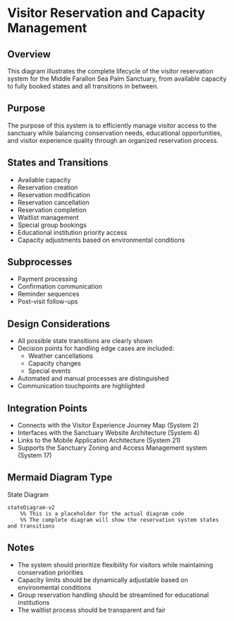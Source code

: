 # Visitor Reservation and Capacity Management

## Overview
This diagram illustrates the complete lifecycle of the visitor reservation system for the Middle Farallon Sea Palm Sanctuary, from available capacity to fully booked states and all transitions in between.

## Purpose
The purpose of this system is to efficiently manage visitor access to the sanctuary while balancing conservation needs, educational opportunities, and visitor experience quality through an organized reservation process.

## States and Transitions
- Available capacity
- Reservation creation
- Reservation modification
- Reservation cancellation
- Reservation completion
- Waitlist management
- Special group bookings
- Educational institution priority access
- Capacity adjustments based on environmental conditions

## Subprocesses
- Payment processing
- Confirmation communication
- Reminder sequences
- Post-visit follow-ups

## Design Considerations
- All possible state transitions are clearly shown
- Decision points for handling edge cases are included:
  - Weather cancellations
  - Capacity changes
  - Special events
- Automated and manual processes are distinguished
- Communication touchpoints are highlighted

## Integration Points
- Connects with the Visitor Experience Journey Map (System 2)
- Interfaces with the Sanctuary Website Architecture (System 4)
- Links to the Mobile Application Architecture (System 21)
- Supports the Sanctuary Zoning and Access Management system (System 17)

## Mermaid Diagram Type
State Diagram

```mermaid
stateDiagram-v2
    %% This is a placeholder for the actual diagram code
    %% The complete diagram will show the reservation system states and transitions
```

## Notes
- The system should prioritize flexibility for visitors while maintaining conservation priorities
- Capacity limits should be dynamically adjustable based on environmental conditions
- Group reservation handling should be streamlined for educational institutions
- The waitlist process should be transparent and fair
